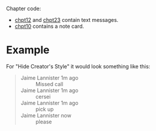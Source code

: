 Chapter code:
* [chpt12](./chpt12.html) and [chpt23](./chpt23.html) contain text messages.
* [chpt10](./chpt10.html) contains a note card.

# Example
For "Hide Creator's Style" it would look something like this:

<blockquote>
  <dl>
		<div class="call">
			<dt>Jaime Lannister <span class="time">1m ago</span> </dt>
			<dd>Missed call</dd>
		</div>
		<div class="text">
			<dt>Jaime Lannister <span class="time">1m ago</span> </dt>
			<dd>cersei</dd>
		</div>
		<div class="text">
			<dt>Jaime Lannister <span class="time">1m ago</span> </dt>
			<dd>pick up</dd>
		</div>
		<div class="text">
			<dt>Jaime Lannister <span class="time">now</span> </dt>
			<dd>please</dd>
		</div>
	</dl>
</blockquote>
